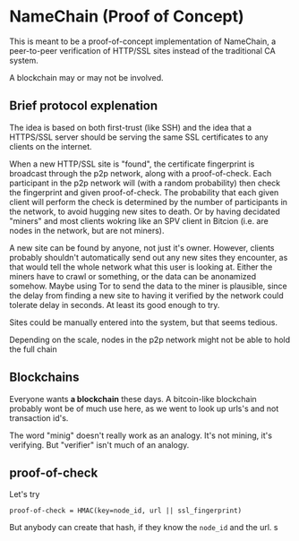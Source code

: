 # NameChain (Proof of Concept)

This is meant to be a proof-of-concept implementation of NameChain, a peer-to-peer verification of HTTP/SSL sites instead of the traditional CA system.

A blockchain may or may not be involved.

## Brief protocol explenation

The idea is based on both first-trust (like SSH) and the idea that a HTTPS/SSL server should be serving the same SSL certificates to any clients on the internet.

When a new HTTP/SSL site is "found", the certificate fingerprint is broadcast through the p2p network, along with a proof-of-check. Each participant in the p2p network will (with a random probability) then check the fingerprint and given proof-of-check. The probability that each given client will perform the check is determined by the number of participants in the network, to avoid hugging new sites to death. Or by having decidated "miners" and most clients wokring like an SPV client in Bitcion (i.e. are nodes in the network, but are not miners).

A new site can be found by anyone, not just it's owner. However, clients probably shouldn't automatically send out any new sites they encounter, as that would tell the whole network what this user is looking at. Either the miners have to crawl or something, or the data can be anonamized somehow. Maybe using Tor to send the data to the miner is plausible, since the delay from finding a new site to having it verified by the network could tolerate delay in seconds. At least its good enough to try.

Sites could be manually entered into the system, but that seems tedious.

Depending on the scale, nodes in the p2p network might not be able to hold the full chain

## Blockchains

Everyone wants **a blockchain** these days. A bitcoin-like blockchain probably wont be of much use here, as we went to look up urls's and not transaction id's.

The word "minig" doesn't really work as an analogy. It's not mining, it's verifying. But "verifier" isn't much of an analogy.

## proof-of-check

Let's try

```
proof-of-check = HMAC(key=node_id, url || ssl_fingerprint)
```


But anybody can create that hash, if they know the `node_id` and the url. s
